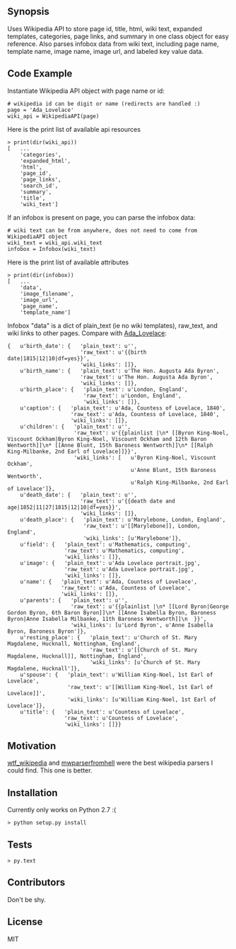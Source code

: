 ## Synopsis

Uses Wikipedia API to store page id, title, html, wiki text, expanded templates, categories, page links, and summary in one class object for easy reference.  Also parses infobox data from wiki text, including page name, template name, image name, image url, and labeled key value data.

## Code Example

Instantiate Wikipedia API object with page name or id:
```
# wikipedia id can be digit or name (redirects are handled :)
page = 'Ada_Lovelace'
wiki_api = WikipediaAPI(page)
```
Here is the print list of available api resources 
```
> print(dir(wiki_api))
[   ...
    'categories',
    'expanded_html',
    'html',
    'page_id',
    'page_links',
    'search_id',
    'summary',
    'title',
    'wiki_text']
```
If an infobox is present on page, you can parse the infobox data:
```
# wiki text can be from anywhere, does not need to come from WikipediaAPI object
wiki_text = wiki_api.wiki_text
infobox = Infobox(wiki_text)
```
Here is the print list of available attributes 
```
> print(dir(infobox))
[   ...
    'data',
    'image_filename',
    'image_url',
    'page_name',
    'template_name']
```
Infobox "data" is a dict of plain_text (ie no wiki templates), raw_text, and wiki links to other pages. Compare with [Ada_Lovelace](https://en.wikipedia.org/wiki/Ada_Lovelace):
```
{   u'birth_date': {   'plain_text': u'',
                       'raw_text': u'{{birth date|1815|12|10|df=yes}}',
                       'wiki_links': []},
    u'birth_name': {   'plain_text': u'The Hon. Augusta Ada Byron',
                       'raw_text': u'The Hon. Augusta Ada Byron',
                       'wiki_links': []},
    u'birth_place': {   'plain_text': u'London, England',
                        'raw_text': u'London, England',
                        'wiki_links': []},
    u'caption': {   'plain_text': u'Ada, Countess of Lovelace, 1840',
                    'raw_text': u'Ada, Countess of Lovelace, 1840',
                    'wiki_links': []},
    u'children': {   'plain_text': u'',
                     'raw_text': u'{{plainlist |\n* [[Byron King-Noel, Viscount Ockham|Byron King-Noel, Viscount Ockham and 12th Baron Wentworth]]\n* [[Anne Blunt, 15th Baroness Wentworth]]\n* [[Ralph King-Milbanke, 2nd Earl of Lovelace]]}}',
                     'wiki_links': [   u'Byron King-Noel, Viscount Ockham',
                                       u'Anne Blunt, 15th Baroness Wentworth',
                                       u'Ralph King-Milbanke, 2nd Earl of Lovelace']},
    u'death_date': {   'plain_text': u'',
                       'raw_text': u'{{death date and age|1852|11|27|1815|12|10|df=yes}}',
                       'wiki_links': []},
    u'death_place': {   'plain_text': u'Marylebone, London, England',
                        'raw_text': u'[[Marylebone]], London, England',
                        'wiki_links': [u'Marylebone']},
    u'field': {   'plain_text': u'Mathematics, computing',
                  'raw_text': u'Mathematics, computing',
                  'wiki_links': []},
    u'image': {   'plain_text': u'Ada Lovelace portrait.jpg',
                  'raw_text': u'Ada Lovelace portrait.jpg',
                  'wiki_links': []},
    u'name': {   'plain_text': u'Ada, Countess of Lovelace',
                 'raw_text': u'Ada, Countess of Lovelace',
                 'wiki_links': []},
    u'parents': {   'plain_text': u'',
                    'raw_text': u'{{plainlist |\n* [[Lord Byron|George Gordon Byron, 6th Baron Byron]]\n* [[Anne Isabella Byron, Baroness Byron|Anne Isabella Milbanke, 11th Baroness Wentworth]]\n  }}',
                    'wiki_links': [u'Lord Byron', u'Anne Isabella Byron, Baroness Byron']},
    u'resting_place': {   'plain_text': u'Church of St. Mary Magdalene, Hucknall, Nottingham, England',
                          'raw_text': u'[[Church of St. Mary Magdalene, Hucknall]], Nottingham, England',
                          'wiki_links': [u'Church of St. Mary Magdalene, Hucknall']},
    u'spouse': {   'plain_text': u'William King-Noel, 1st Earl of Lovelace',
                   'raw_text': u'[[William King-Noel, 1st Earl of Lovelace]]',
                   'wiki_links': [u'William King-Noel, 1st Earl of Lovelace']},
    u'title': {   'plain_text': u'Countess of Lovelace',
                  'raw_text': u'Countess of Lovelace',
                  'wiki_links': []}}
```
## Motivation

[wtf_wikipedia](https://github.com/spencermountain/wtf_wikipedia) and [mwparserfromhell](https://github.com/earwig/mwparserfromhell) were the best wikipedia parsers I could find.  This one is better. 

## Installation

Currently only works on Python 2.7 :(
```
> python setup.py install
```

## Tests

```
> py.text
```

## Contributors

Don't be shy.

## License

MIT
